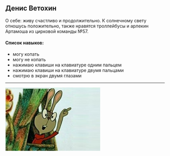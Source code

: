  ## Денис Ветохин

О себе: живу счастливо и продолжительно. К солнечному свету отношусь положительно, также нравятся троллейбусы и арлекин Артамоша из цирковой команды №57. 

 #### Список навыков:

- могу копать
- могу не копать
- нажимаю клавиши на клавиатуре одним пальцем
- нажимаю клавиши на клавиатуре двумя пальцами
- смотрю в экран двумя глазами


**************************************
![Я даю ценные указания](img/rabbit.jpg)
